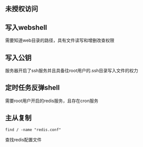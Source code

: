 ## 未授权访问





## 写入webshell

需要知道web目录的路径，具有文件读写和增删改查权限



## 写入公钥

服务器开启了ssh服务并且具备往root用户的.ssh目录写入文件的权力



## 定时任务反弹shell

需要root用户开启的redis服务，且存在cron服务



## 主从复制



```
find / -name "redis.conf" 
```

查找redis配置文件
